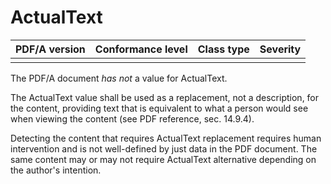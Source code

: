 # ActualText

| PDF/A version | Conformance level | Class type  | Severity |
| ------------- | ----------------- | ----------  | -------- |
|               |                   |             |          |

The PDF/A document _has not_ a value for ActualText.

The ActualText value shall be used as a replacement, not a description, for the content, providing text that is equivalent to what a person would see when viewing the content (see PDF reference, sec. 14.9.4).

Detecting the content that requires ActualText replacement requires human intervention and is not well-defined by just data in the PDF document. The same content may or may not require ActualText alternative depending on the author's intention.
